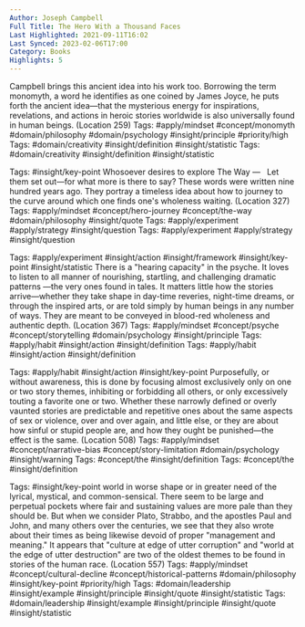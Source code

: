 ```yaml
---
Author: Joseph Campbell
Full Title: The Hero With a Thousand Faces
Last Highlighted: 2021-09-11T16:02
Last Synced: 2023-02-06T17:00
Category: Books
Highlights: 5
---
```

Campbell brings this ancient idea into his work too. Borrowing the term monomyth, a word he identifies as one coined by James Joyce, he puts forth the ancient idea—that the mysterious energy for inspirations, revelations, and actions in heroic stories worldwide is also universally found in human beings. (Location 259)
Tags: #apply/mindset #concept/monomyth #domain/philosophy #domain/psychology #insight/principle #priority/high
Tags: #domain/creativity #insight/definition #insight/statistic
Tags: #domain/creativity #insight/definition #insight/statistic
  
Tags: #insight/key-point
Whosoever desires to explore The Way —   Let them set out—for what more is there to say? These words were written nine hundred years ago. They portray a timeless idea about how to journey to the curve around which one finds one's wholeness waiting. (Location 327)
Tags: #apply/mindset #concept/hero-journey #concept/the-way #domain/philosophy #insight/quote
Tags: #apply/experiment #apply/strategy #insight/question
Tags: #apply/experiment #apply/strategy #insight/question
  
Tags: #apply/experiment #insight/action #insight/framework #insight/key-point #insight/statistic
There is a "hearing capacity" in the psyche. It loves to listen to all manner of nourishing, startling, and challenging dramatic patterns —the very ones found in tales. It matters little how the stories arrive—whether they take shape in day-time reveries, night-time dreams, or through the inspired arts, or are told simply by human beings in any number of ways. They are meant to be conveyed in blood-red wholeness and authentic depth. (Location 367)
Tags: #apply/mindset #concept/psyche #concept/storytelling #domain/psychology #insight/principle
Tags: #apply/habit #insight/action #insight/definition
Tags: #apply/habit #insight/action #insight/definition
  
Tags: #apply/habit #insight/action #insight/key-point
Purposefully, or without awareness, this is done by focusing almost exclusively only on one or two story themes, inhibiting or forbidding all others, or only excessively touting a favorite one or two. Whether these narrowly defined or overly vaunted stories are predictable and repetitive ones about the same aspects of sex or violence, over and over again, and little else, or they are about how sinful or stupid people are, and how they ought be punished—the effect is the same. (Location 508)
Tags: #apply/mindset #concept/narrative-bias #concept/story-limitation #domain/psychology #insight/warning
Tags: #concept/the #insight/definition
Tags: #concept/the #insight/definition
  
Tags: #insight/key-point
world in worse shape or in greater need of the lyrical, mystical, and common-sensical. There seem to be large and perpetual pockets where fair and sustaining values are more pale than they should be. But when we consider Plato, Strabbo, and the apostles Paul and John, and many others over the centuries, we see that they also wrote about their times as being likewise devoid of proper "management and meaning." It appears that "culture at edge of utter corruption" and "world at the edge of utter destruction" are two of the oldest themes to be found in stories of the human race. (Location 557)
Tags: #apply/mindset #concept/cultural-decline #concept/historical-patterns #domain/philosophy #insight/key-point #priority/high
Tags: #domain/leadership #insight/example #insight/principle #insight/quote #insight/statistic
Tags: #domain/leadership #insight/example #insight/principle #insight/quote #insight/statistic